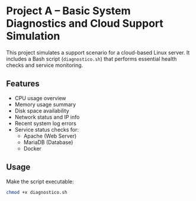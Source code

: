# Project A – Basic System Diagnostics and Cloud Support Simulation

This project simulates a support scenario for a cloud-based Linux server. It includes a Bash script (`diagnostico.sh`) that performs essential health checks and service monitoring.

##  Features

- CPU usage overview
- Memory usage summary
- Disk space availability
- Network status and IP info
- Recent system log errors
- Service status checks for:
  - Apache (Web Server)
  - MariaDB (Database)
  - Docker

##  Usage

Make the script executable:

```bash
chmod +x diagnostico.sh
